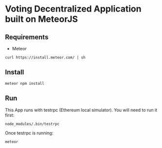 # Voting Decentralized Application built on MeteorJS

## Requirements

- Meteor
`````
curl https://install.meteor.com/ | sh
`````

## Install
````
meteor npm install
`````

## Run

This App runs with testrpc (Ethereum local simulator). You will need to run it first:
`````
node_modules/.bin/testrpc
`````
Once testrpc is running:

`````
meteor
``````
